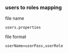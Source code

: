 <!--

    Copyright (C) 2011-2012 Barchart, Inc. <http://www.barchart.com/>

    All rights reserved. Licensed under the OSI BSD License.

    http://www.opensource.org/licenses/bsd-license.php

-->

### users to roles mapping

file name

```
users.properties
```

file format

```
userName=userPass,userRole
```
